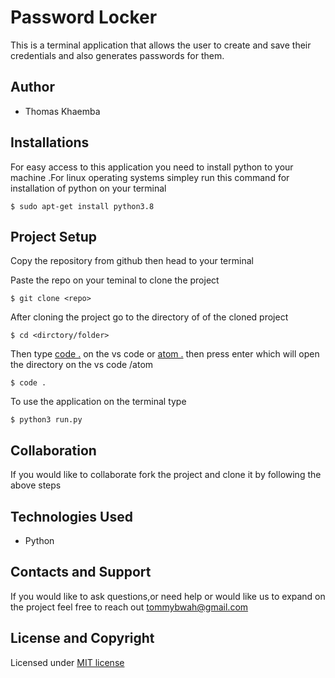 # Password Locker 
This is a terminal application that allows the user to create and save their credentials and also generates passwords for them.


  
## Author 
* Thomas Khaemba
  
## Installations
For easy access to this application you need to install python to your machine .For linux operating systems simpley run this command for installation of python on your terminal
```
$ sudo apt-get install python3.8
```


## Project Setup
Copy the repository from github then head to your terminal

Paste the repo on your teminal to clone the project
```
$ git clone <repo>
```
After cloning the project  go to the directory of of the cloned project
```
$ cd <dirctory/folder>
```
Then type [code .]()  on the vs code or [atom .]()  then press enter which will open the directory on the vs code /atom
```
$ code .
```
To use the application on the terminal type
```
$ python3 run.py
```
## Collaboration
If you would like to collaborate fork the project and clone it by following the above steps

## Technologies Used
* Python

## Contacts and Support
If you would like to ask questions,or need help or would like us to expand on the project feel free to reach out tommybwah@gmail.com

## License and Copyright
Licensed under [MIT license](license)

